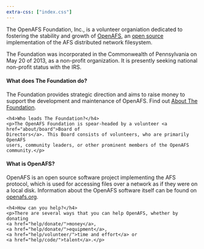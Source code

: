 ```yaml
---
extra-css: ["index.css"]
---
```


The OpenAFS Foundation, Inc., is a volunteer organiation dedicated to fostering
the stability and growth of [OpenAFS](http://www.openafs.org/), an [open
source](http://opensource.org/) implementation of the AFS distributed network
filesystem. 

The Foundation was incorporated in the Commonwealth of Pennsylvania on May 20 of 2013, as a non-profit organization. It is presently seeking national non-profit status with the IRS.

<div class="index-container">
  <div class="index-box">
    <h4>What does The Foundation do?</h4>
    <p>The Foundation provides strategic direction and aims to raise money to support the development and
    maintenance of OpenAFS. Find out <a href="about/">About The Foundation</a>.</p>

    <h4>Who leads The Foundation?</h4>
    <p>The OpenAFS Foundation is spear-headed by a volunteer <a href="about/board">Board of 
    Directors</a>. This Board consists of volunteers, who are primarily OpenAFS
    users, community leaders, or other prominent members of the OpenAFS
    community.</p>
  </div>
  <div class="index-box">
    <h4>What is OpenAFS?</h4>
    <p>OpenAFS is an open source software project implementing the AFS
    protocol, which is used for accessing files over a network as if they were
    on a local disk. Information about the OpenAFS software itself can be found
    on <a href="http://www.openafs.org/">openafs.org</a>.</p>

    <h4>How can you help?</h4>
    <p>There are several ways that you can help OpenAFS, whether by donating
    <a href="help/donate/">money</a>,
    <a href="help/donate/">equipment</a>,
    <a href="help/volunteer/">time and effort</a> or 
    <a href="help/code/">talent</a>.</p>
  </div>
</div>
